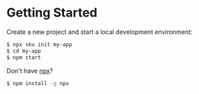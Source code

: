 # Getting Started

Create a new project and start a local development environment:

```sh
$ npx sku init my-app
$ cd my-app
$ npm start
```

Don't have [npx](https://www.npmjs.com/package/npx)?

```sh
$ npm install -g npx
```

